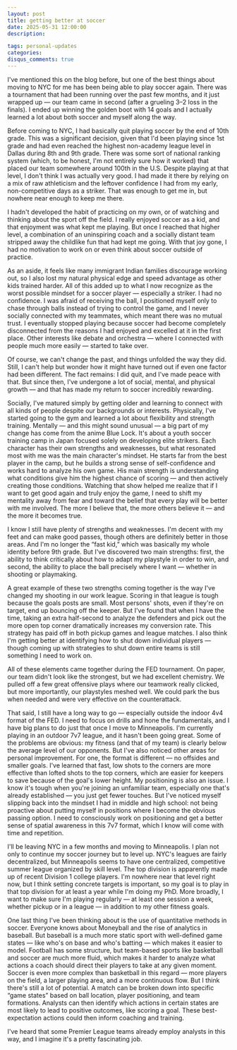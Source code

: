 ```yaml
---
layout: post
title: getting better at soccer
date: 2025-05-31 12:00:00
description: 

tags: personal-updates
categories:
disqus_comments: true
---
```

I've mentioned this on the blog before, but one of the best things about moving to NYC for me has been being able to play soccer again. There was a tournament that had been running over the past few months, and it just wrapped up — our team came in second (after a grueling 3–2 loss in the finals). I ended up winning the golden boot with 14 goals and I actually learned a lot about both soccer and myself along the way.

Before coming to NYC, I had basically quit playing soccer by the end of 10th grade. This was a significant decision, given that I'd been playing since 1st grade and had even reached the highest non-academy league level in Dallas during 8th and 9th grade. There was some sort of national ranking system (which, to be honest, I'm not entirely sure how it worked) that placed our team somewhere around 100th in the U.S. Despite playing at that level, I don't think I was actually very good. I had made it there by relying on a mix of raw athleticism and the leftover confidence I had from my early, non-competitive days as a striker. That was enough to get me in, but nowhere near enough to keep me there.

I hadn't developed the habit of practicing on my own, or of watching and thinking about the sport off the field. I really enjoyed soccer as a kid, and that enjoyment was what kept me playing. But once I reached that higher level, a combination of an uninspiring coach and a socially distant team stripped away the childlike fun that had kept me going. With that joy gone, I had no motivation to work on or even think about soccer outside of practice.

As an aside, it feels like many immigrant Indian families discourage working out, so I also lost my natural physical edge and speed advantage as other kids trained harder. All of this added up to what I now recognize as the worst possible mindset for a soccer player — especially a striker. I had no confidence. I was afraid of receiving the ball, I positioned myself only to chase through balls instead of trying to control the game, and I never socially connected with my teammates, which meant there was no mutual trust. I eventually stopped playing because soccer had become completely disconnected from the reasons I had enjoyed and excelled at it in the first place. Other interests like debate and orchestra — where I connected with people much more easily — started to take over.

Of course, we can't change the past, and things unfolded the way they did. Still, I can't help but wonder how it might have turned out if even one factor had been different. The fact remains: I did quit, and I've made peace with that. But since then, I've undergone a lot of social, mental, and physical growth — and that has made my return to soccer incredibly rewarding.

Socially, I've matured simply by getting older and learning to connect with all kinds of people despite our backgrounds or interests. Physically, I've started going to the gym and learned a lot about flexibility and strength training. Mentally — and this might sound unusual — a big part of my change has come from the anime Blue Lock. It's about a youth soccer training camp in Japan focused solely on developing elite strikers. Each character has their own strengths and weaknesses, but what resonated most with me was the main character's mindset. He starts far from the best player in the camp, but he builds a strong sense of self-confidence and works hard to analyze his own game. His main strength is understanding what conditions give him the highest chance of scoring — and then actively creating those conditions. Watching that show helped me realize that if I want to get good again and truly enjoy the game, I need to shift my mentality away from fear and toward the belief that every play will be better with me involved. The more I believe that, the more others believe it — and the more it becomes true.

I know I still have plenty of strengths and weaknesses. I'm decent with my feet and can make good passes, though others are definitely better in those areas. And I'm no longer the “fast kid,” which was basically my whole identity before 9th grade. But I've discovered two main strengths: first, the ability to think critically about how to adapt my playstyle in order to win, and second, the ability to place the ball precisely where I want — whether in shooting or playmaking.

A great example of these two strengths coming together is the way I've changed my shooting in our work league. Scoring in that league is tough because the goals posts are small. Most persons' shots, even if they're on target, end up bouncing off the keeper. But I've found that when I have the time, taking an extra half-second to analyze the defenders and pick out the more open top corner dramatically increases my conversion rate. This strategy has paid off in both pickup games and league matches. I also think I'm getting better at identifying how to shut down individual players — though coming up with strategies to shut down entire teams is still something I need to work on.

All of these elements came together during the FED tournament. On paper, our team didn't look like the strongest, but we had excellent chemistry. We pulled off a few great offensive plays where our teamwork really clicked, but more importantly, our playstyles meshed well. We could park the bus when needed and were very effective on the counterattack.

That said, I still have a long way to go — especially outside the indoor 4v4 format of the FED. I need to focus on drills and hone the fundamentals, and I have big plans to do just that once I move to Minneapolis. I'm currently playing in an outdoor 7v7 league, and it hasn't been going great. Some of the problems are obvious: my fitness (and that of my team) is clearly below the average level of our opponents. But I've also noticed other areas for personal improvement. For one, the format is different — no offsides and smaller goals. I've learned that fast, low shots to the corners are more effective than lofted shots to the top corners, which are easier for keepers to save because of the goal's lower height. My positioning is also an issue. I know it's tough when you're joining an unfamiliar team, especially one that's already established — you just get fewer touches. But I've noticed myself slipping back into the mindset I had in middle and high school: not being proactive about putting myself in positions where I become the obvious passing option. I need to consciously work on positioning and get a better sense of spatial awareness in this 7v7 format, which I know will come with time and repetition.

I'll be leaving NYC in a few months and moving to Minneapolis. I plan not only to continue my soccer journey but to level up. NYC's leagues are fairly decentralized, but Minneapolis seems to have one centralized, competitive summer league organized by skill level. The top division is apparently made up of recent Division 1 college players. I'm nowhere near that level right now, but I think setting concrete targets is important, so my goal is to play in that top division for at least a year while I'm doing my PhD. More broadly, I want to make sure I'm playing regularly — at least one session a week, whether pickup or in a league — in addition to my other fitness goals.

One last thing I've been thinking about is the use of quantitative methods in soccer. Everyone knows about Moneyball and the rise of analytics in baseball. But baseball is a much more static sport with well-defined game states — like who's on base and who's batting — which makes it easier to model. Football has some structure, but team-based sports like basketball and soccer are much more fluid, which makes it harder to analyze what actions a coach should direct their players to take at any given moment. Soccer is even more complex than basketball in this regard — more players on the field, a larger playing area, and a more continuous flow. But I think there's still a lot of potential. A match can be broken down into specific “game states” based on ball location, player positioning, and team formations. Analysts can then identify which actions in certain states are most likely to lead to positive outcomes, like scoring a goal. These best-expectation actions could then inform coaching and training.

I've heard that some Premier League teams already employ analysts in this way, and I imagine it's a pretty fascinating job.
